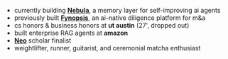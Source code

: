 - currently building **[Nebula](https://trynebula.ai)**, a memory layer for self-improving ai agents
- previously built **[Fynopsis](https://fynopsis.ai)**, an ai-native diligence platform for m&a
- cs honors & business honors at **ut austin** (27', dropped out)
- built enterprise RAG agents at **amazon**
- **[Neo](https://neo.com/)** scholar finalist
- weightlifter, runner, guitarist, and ceremonial matcha enthusiast

